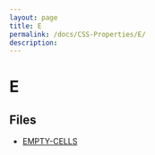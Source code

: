 ```yaml
---
layout: page
title: E
permalink: /docs/CSS-Properties/E/
description: 
---
```


# E



## Files
* [EMPTY-CELLS](/compare.html2pdf.tools/docs/CSS-Properties/E/empty-cells.html)

